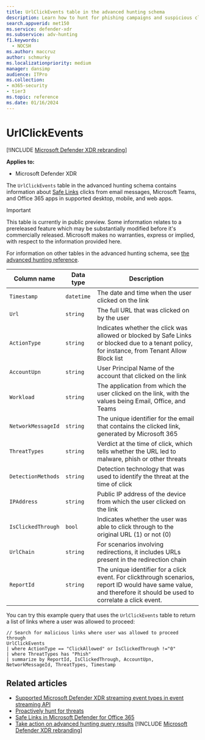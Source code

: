 ```yaml
---
title: UrlClickEvents table in the advanced hunting schema
description: Learn how to hunt for phishing campaigns and suspicious clicks using the UrlClickEvents table in the advanced hunting schema.
search.appverid: met150
ms.service: defender-xdr
ms.subservice: adv-hunting
f1.keywords: 
  - NOCSH
ms.author: maccruz
author: schmurky
ms.localizationpriority: medium
manager: dansimp
audience: ITPro
ms.collection: 
- m365-security
- tier3
ms.topic: reference
ms.date: 01/16/2024
---
```


# UrlClickEvents

[!INCLUDE [Microsoft Defender XDR rebranding](../includes/microsoft-defender.md)]


**Applies to:**
- Microsoft Defender XDR


The `UrlClickEvents` table in the advanced hunting schema contains information about [Safe Links](../office-365-security/safe-links-about.md) clicks from email messages, Microsoft Teams, and Office 365 apps in supported desktop, mobile, and web apps.

> [!IMPORTANT]
> This table is currently in public preview. Some information relates to a prereleased feature which may be substantially modified before it's commercially released. Microsoft makes no warranties, express or implied, with respect to the information provided here.

For information on other tables in the advanced hunting schema, see [the advanced hunting reference](advanced-hunting-schema-tables.md).

| Column name | Data type | Description |
|-------------|-----------|-------------|
| `Timestamp` | `datetime` | The date and time when the user clicked on the link |
| `Url` | `string` | The full URL that was clicked on by the user |
| `ActionType` | `string` | Indicates whether the click was allowed or blocked by Safe Links or blocked due to a tenant policy, for instance, from Tenant Allow Block list|
| `AccountUpn` | `string` | User Principal Name of the account that clicked on the link|
| `Workload` | `string` | The application from which the user clicked on the link, with the values being Email, Office, and Teams|
| `NetworkMessageId` | `string` | The unique identifier for the email that contains the clicked link, generated by Microsoft 365|
| `ThreatTypes` | `string` | Verdict at the time of click, which tells whether the URL led to malware, phish or other threats|
| `DetectionMethods` | `string` | Detection technology that was used to identify the threat at the time of click|
| `IPAddress` | `string` | Public IP address of the device from which the user clicked on the link|
| `IsClickedThrough` | `bool` | Indicates whether the user was able to click through to the original URL (1) or not (0)|
| `UrlChain` | `string` | For scenarios involving redirections, it includes URLs present in the redirection chain|
| `ReportId` | `string` | The unique identifier for a click event. For clickthrough scenarios, report ID would have same value, and therefore it should be used to correlate a click event.|


You can try this example query that uses the `UrlClickEvents` table to return a list of links where a user was allowed to proceed: 

```kusto
// Search for malicious links where user was allowed to proceed through
UrlClickEvents
| where ActionType == "ClickAllowed" or IsClickedThrough !="0"
| where ThreatTypes has "Phish"
| summarize by ReportId, IsClickedThrough, AccountUpn, NetworkMessageId, ThreatTypes, Timestamp
```

## Related articles
- [Supported Microsoft Defender XDR streaming event types in event streaming API](supported-event-types.md)
- [Proactively hunt for threats](advanced-hunting-overview.md)
- [Safe Links in Microsoft Defender for Office 365](../office-365-security/safe-links-about.md)
- [Take action on advanced hunting query results](advanced-hunting-take-action.md)
[!INCLUDE [Microsoft Defender XDR rebranding](../../includes/defender-m3d-techcommunity.md)]
